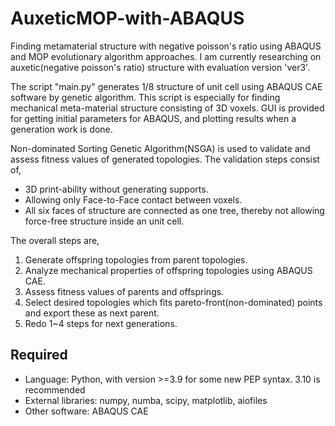 # AuxeticMOP-with-ABAQUS
Finding metamaterial structure with negative poisson's ratio using ABAQUS and MOP evolutionary algorithm approaches.
I am currently researching on auxetic(negative poisson's ratio) structure with evaluation version 'ver3'.

The script "main.py" generates 1/8 structure of unit cell using ABAQUS CAE software by genetic algorithm.
This script is especially for finding mechanical meta-material structure consisting of 3D voxels.
GUI is provided for getting initial parameters for ABAQUS, and plotting results when a generation work is done.

Non-dominated Sorting Genetic Algorithm(NSGA) is used to validate and assess fitness values of generated topologies.
The validation steps consist of,
- 3D print-ability without generating supports.
- Allowing only Face-to-Face contact between voxels.
- All six faces of structure are connected as one tree, thereby not allowing force-free structure inside an unit cell.

The overall steps are, 
1. Generate offspring topologies from parent topologies.
2. Analyze mechanical properties of offspring topologies using ABAQUS CAE.
3. Assess fitness values of parents and offsprings.
4. Select desired topologies which fits pareto-front(non-dominated) points and export these as next parent.
5. Redo 1~4 steps for next generations.

## Required
- Language: Python, with version >=3.9 for some new PEP syntax. 3.10 is recommended
- External libraries: numpy, numba, scipy, matplotlib, aiofiles
- Other software: ABAQUS CAE
